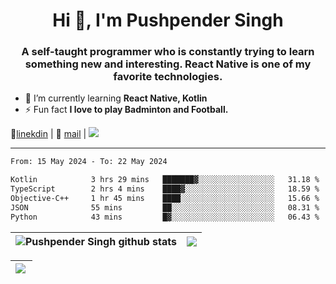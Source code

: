 <h1 align="center">Hi 👋, I'm Pushpender Singh</h1>
<h3 align="center">A self-taught programmer who is constantly trying to learn something new and interesting. React Native is one of my favorite technologies.</h3>

- 🌱 I’m currently learning **React Native, Kotlin**
- ⚡ Fun fact **I love to play Badminton and Football.**

👔[linekdin](https://www.linkedin.com/in/pushpender-singh-240061202/) | 📧 [mail](mailto:pushpendersingh694@gmail.com) | 
<a href="https://github.com/pushpender-singh-ap/pushpender-singh-ap">
    <img src="https://komarev.com/ghpvc/?username=pushpender-singh-ap&style=for-the-badge">
</a>


---

<!--START_SECTION:waka-->

```txt
From: 15 May 2024 - To: 22 May 2024

Kotlin            3 hrs 29 mins   ███████▓░░░░░░░░░░░░░░░░░   31.18 %
TypeScript        2 hrs 4 mins    ████▓░░░░░░░░░░░░░░░░░░░░   18.59 %
Objective-C++     1 hr 45 mins    ████░░░░░░░░░░░░░░░░░░░░░   15.66 %
JSON              55 mins         ██░░░░░░░░░░░░░░░░░░░░░░░   08.31 %
Python            43 mins         █▓░░░░░░░░░░░░░░░░░░░░░░░   06.43 %
```

<!--END_SECTION:waka-->


| <a><img align="center" src="https://github-readme-stats-iota-ecru-15.vercel.app/api?username=pushpender-singh-ap&show_icons=true&include_all_commits=true&theme=buefy&hide_border=true" alt="Pushpender Singh github stats" /></a> | <a><img align="center" src="https://github-readme-stats-iota-ecru-15.vercel.app/api/top-langs/?username=pushpender-singh-ap&layout=compact&theme=buefy&hide_border=true" /></a> |
| ------------- | ------------- |

| <a> <img align="left" src="https://github-readme-streak-stats.herokuapp.com/?user=pushpender-singh-ap" /></br> </a> |
| ------------- |
